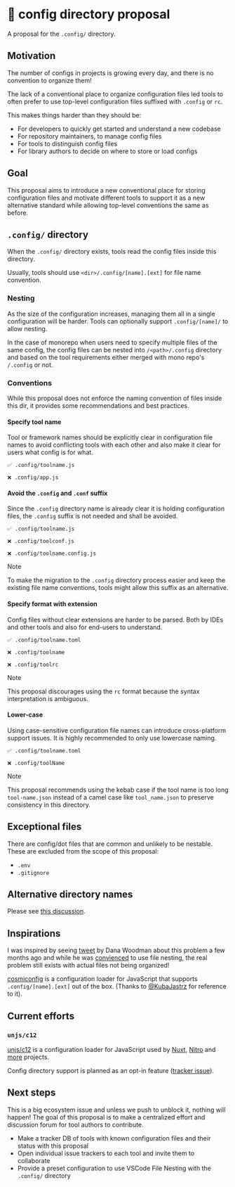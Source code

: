 # 📁 config directory proposal

A proposal for the `.config/` directory.

## Motivation

The number of configs in projects is growing every day, and there is no convention to organize them!

The lack of a conventional place to organize configuration files led tools to often prefer to use top-level configuration files suffixed with `.config` or `rc`.

This makes things harder than they should be:

- For developers to quickly get started and understand a new codebase
- For repository maintainers, to manage config files
- For tools to distinguish config files
- For library authors to decide on where to store or load configs

## Goal

This proposal aims to introduce a new conventional place for storing configuration files and motivate different tools to support it as a new alternative standard while allowing top-level conventions the same as before.

## `.config/` directory

When the `.config/` directory exists, tools read the config files inside this directory.

Usually, tools should use `<dir>/.config/[name].[ext]` for file name convention.

### Nesting

As the size of the configuration increases, managing them all in a single configuration will be harder. Tools can optionally support `.config/[name]/` to allow nesting.

In the case of monorepo when users need to specify multiple files of the same config, the config files can be nested into `/<path>/.config` directory and based on the tool requirements either merged with mono repo's `/.config` or not.

### Conventions

While this proposal does not enforce the naming convention of files inside this dir, it provides some  recommendations and best practices.


#### Specify tool name

Tool or framework names should be explicitly clear in configuration file names to avoid conflicting tools with each other and also make it clear for users what config is for what.

```
✅ .config/toolname.js

❌ .config/app.js
```

#### Avoid the `.config` and `.conf` suffix

Since the `.config` directory name is already clear it is holding configuration files, the `.config` suffix is not needed and shall be avoided.

```
✅ .config/toolname.js

❌ .config/toolconf.js

❌ .config/toolname.config.js
```

> [!NOTE]
> To make the migration to the `.config` directory process easier and keep the existing file name conventions, tools might allow this suffix as an alternative.

#### Specify format with extension

Config files without clear extensions are harder to be parsed. Both by IDEs and other tools and also for end-users to understand.

```
✅ .config/toolname.toml

❌ .config/toolname

❌ .config/toolrc
```

> [!Note]
> This proposal discourages using the `rc` format because the syntax interpretation is ambiguous.

#### Lower-case

Using case-sensitive configuration file names can introduce cross-platform support issues. It is highly recommended to only use lowercase naming.

```
✅ .config/toolname.toml

❌ .config/toolName
```

> [!NOTE]
> This proposal recommends using the kebab case if the tool name is too long `tool-name.json` instead of a camel case like `tool_name.json` to preserve consistency in this directory.

## Exceptional files

There are config/dot files that are common and unlikely to be nestable. These are excluded from the scope of this proposal:

- `.env`
- `.gitignore`

## Alternative directory names

Please see [this discussion](https://github.com/pi0/config-dir/discussions/3).

## Inspirations

I was inspired by seeing [tweet](https://twitter.com/DanaWoodman/status/1699134345196495182) by Dana Woodman about this problem a few months ago and while he was [convienced](https://twitter.com/DanaWoodman/status/1699535674867949905) to use file nesting, the real problem still exists with actual files not being organized!

[cosmiconfig](https://github.com/cosmiconfig/cosmiconfig) is a configuration loader for JavaScript that supports `.config/[name].[ext]` out of the box. (Thanks to [@KubaJastrz](https://github.com/KubaJastrz) for reference to it).

## Current efforts

### `unjs/c12`

[unjs/c12](https://github.com/unjs/c12) is a configuration loader for JavaScript used by [Nuxt](https://nuxt.com/), [Nitro](https://nitro.unjs.io/) and [more](https://github.com/unjs/c12?tab=readme-ov-file#-used-by) projects.

Config directory support is planned as an opt-in feature ([tracker issue](https://github.com/unjs/c12/issues/134)).

## Next steps

This is a big ecosystem issue and unless we push to unblock it, nothing will happen! The goal of this proposal is to make a centralized effort and discussion forum for tool authors to contribute.

- Make a tracker DB of tools with known configuration files and their status with this proposal
- Open individual issue trackers to each tool and invite them to collaborate
- Provide a preset configuration to use VSCode File Nesting with the `.config/` directory

